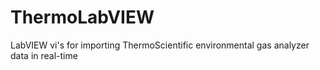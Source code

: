 ThermoLabVIEW
=============

LabVIEW vi's for importing ThermoScientific environmental gas analyzer data in real-time
